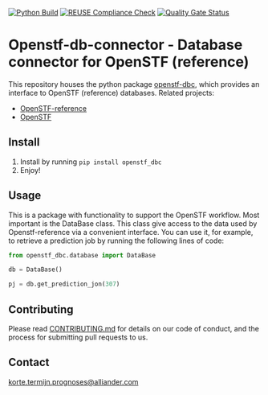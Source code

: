 <!--
SPDX-FileCopyrightText: 2021 2017-2021 Alliander N.V. <korte.termijn.prognoses@alliander.com>

SPDX-License-Identifier: MPL-2.0
-->
[![Python Build](https://github.com/alliander-opensource/openstf-db-connector/actions/workflows/python-build.yaml/badge.svg?branch=master)](https://github.com/alliander-opensource/openstf-db-connector/actions/workflows/python-build.yaml)
[![REUSE Compliance Check](https://github.com/alliander-opensource/openstf-db-connector/actions/workflows/reuse-compliance.yml/badge.svg?branch=master)](https://github.com/alliander-opensource/openstf-db-connector/actions/workflows/reuse-compliance.yml)
[![Quality Gate Status](https://sonarcloud.io/api/project_badges/measure?project=alliander-opensource_openstf-db-connector&metric=alert_status)](https://sonarcloud.io/dashboard?id=alliander-opensource_openstf-db-connector)


# Openstf-db-connector - Database connector for OpenSTF (reference)
This repository houses the python package [openstf-dbc](https://pypi.org/project/openstf-dbc/), which provides an interface to OpenSTF (reference) databases. 
Related projects:
- [OpenSTF-reference](https://github.com/alliander-opensource/openstf-reference)
- [OpenSTF](https://github.com/alliander-opensource/short-term-forecasting)


## Install

1. Install by running `pip install openstf_dbc`
2. Enjoy!

## Usage

This is a package with functionality to support the OpenSTF workflow. Most important is the DataBase class.
This class give access to the data used by Openstf-reference via a convenient interface. You can use it, for example, to retrieve a prediction job by running the following lines of code:

```python
from openstf_dbc.database import DataBase

db = DataBase()

pj = db.get_prediction_jon(307)
```

## Contributing

Please read [CONTRIBUTING.md](CONTRIBUTING.md) for details on our code of conduct, and the process for submitting pull requests to us.

## Contact

korte.termijn.prognoses@alliander.com
